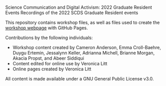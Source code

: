 Science Communication and Digital Activism: 2022 Graduate Resident Events
Recordings of the 2022 SCDS Graduate Resident events

This repository contains workshop files, as well as files used to create the [workshop webpage](https://scds.githib.io/2022-grevents) with GitHub Pages. 


Contributions by the following individuals: 
- Workshop content created by Cameron Anderson, Emma Croll-Baehre, Duygu Ertemin, Jessalynn Keller, Adrianna Michell, Brianne Morgan, Akacia Propst, and Abeer Siddiqui
- Content edited for online use by Veronica Litt
- Online pages created by Veronica Litt


  
All content is made available under a GNU General Public License v3.0.
